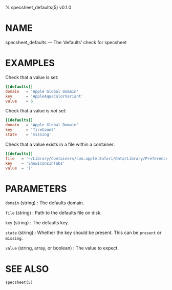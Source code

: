 % specsheet_defaults(5) v0.1.0


NAME
====

specsheet_defaults — The ‘defaults’ check for specsheet


EXAMPLES
========

Check that a value is set:

```toml
[[defaults]]
domain   = 'Apple Global Domain'
key      = 'AppleAquaColorVariant'
value    = 6
```

Check that a value is _not_ set:

```toml
[[defaults]]
domain   = 'Apple Global Domain'
key      = 'TireCount'
state    = 'missing'
```

Check that a value exists in a file within a container:

```toml
[[defaults]]
file   = '~/Library/Containers/com.apple.Safari/Data/Library/Preferences/com.apple.Safari'
key    = 'ShowIconsInTabs'
value  = '1'
```


PARAMETERS
==========

`domain` (string)
: The defaults domain.

`file` (string)
: Path to the defaults file on disk.

`key` (string)
: The defaults key.

`state` (string)
: Whether the key should be present. This can be `present` or `missing`.

`value` (string, array, or boolean)
: The value to expect.


SEE ALSO
========

`specsheet(5)`
